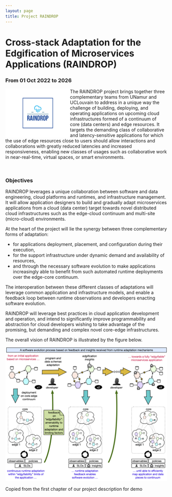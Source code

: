```yaml
---
layout: page
title: Project RAINDROP
---
```


<h1>Cross-stack Adaptation for the Edgification of Microservices Applications (RAINDROP)</h1>

### From 01 Oct 2022 to 2026

<a><img src="/images/raindrop-logo.png" height="40%" width="40%" style="float: left;"></a>The RAINDROP project brings together three complementary teams from UNamur and UCLouvain to address in a unique way the challenge of building, deploying, and operating applications on upcoming cloud infrastructures formed of a continuum of core (data centers) and edge resources. It targets the demanding class of collaborative and latency-sensitive applications for which the use of edge resources close to users should allow interactions and collaborations with greatly reduced latencies and increased responsiveness, enabling new classes of usages such as collaborative work in near-real-time, virtual spaces, or smart environments.

<br/>

### Objectives

RAINDROP leverages a unique collaboration between software and data engineering, cloud platforms and runtimes, and infrastructure management. It will allow application designers to build and gradually adapt microservices applications from a cloud (data center) target towards novel distributed cloud infrastructures such as the edge-cloud continuum and multi-site (micro-cloud) environments.

At the heart of the project will lie the synergy between three complementary forms of adaptation:

- for applications deployment, placement, and configuration during their execution,
- for the support infrastructure under dynamic demand and availability of resources,
- and through the necessary software evolution to make applications increasingly able to benefit from such automated runtime deployments over the edge-core continuum.

The interoperation between these different classes of adaptations will leverage common application and infrastructure models, and enable a feedback loop between runtime observations and developers enacting software evolution.

RAINDROP will leverage best practices in cloud application development and operation, and intend to significantly improve programmability and abstraction for cloud developers wishing to take advantage of the promising, but demanding and complex novel core-edge infrastructures.

The overall vision of RAINDROP is illustrated by the figure below.
<br/>

![raindrop-principle](/images/raindrop_principle.png)

<p class="message">
  Copied from the first chapter of our project description for demo
</p>
